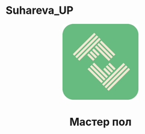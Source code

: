 # Suhareva_UP

<p align="center"><img  src="./images/Мастер пол.png" width="40%"></p> <h1 align="center">Мастер пол</h1>
